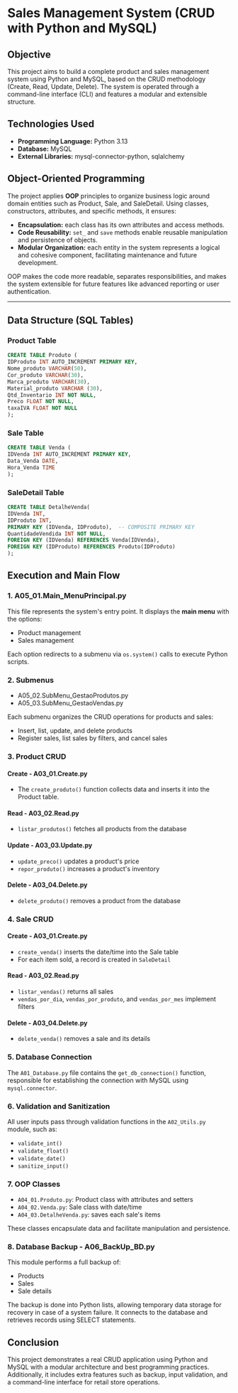 # Sales Management System (CRUD with Python and MySQL)

## Objective

This project aims to build a complete product and sales management system using Python and MySQL, based on the CRUD methodology (Create, Read, Update, Delete). The system is operated through a command-line interface (CLI) and features a modular and extensible structure.

## Technologies Used

- **Programming Language:** Python 3.13
- **Database:** MySQL
- **External Libraries:** mysql-connector-python, sqlalchemy

## Object-Oriented Programming

The project applies **OOP** principles to organize business logic around domain entities such as Product, Sale, and SaleDetail. Using classes, constructors, attributes, and specific methods, it ensures:

- **Encapsulation:** each class has its own attributes and access methods.
- **Code Reusability:** `set_` and `save` methods enable reusable manipulation and persistence of objects.
- **Modular Organization:** each entity in the system represents a logical and cohesive component, facilitating maintenance and future development.

OOP makes the code more readable, separates responsibilities, and makes the system extensible for future features like advanced reporting or user authentication.

---
## Data Structure (SQL Tables)

### Product Table

```sql
CREATE TABLE Produto (
IDProduto INT AUTO_INCREMENT PRIMARY KEY,
Nome_produto VARCHAR(50),
Cor_produto VARCHAR(30),
Marca_produto VARCHAR(30),
Material_produto VARCHAR (30),
Qtd_Inventario INT NOT NULL,
Preco FLOAT NOT NULL,
taxaIVA FLOAT NOT NULL
);
```

### Sale Table

```sql
CREATE TABLE Venda (
IDVenda INT AUTO_INCREMENT PRIMARY KEY,
Data_Venda DATE,
Hora_Venda TIME
);
```

### SaleDetail Table

```sql
CREATE TABLE DetalheVenda(
IDVenda INT,
IDProduto INT,
PRIMARY KEY (IDVenda, IDProduto),  -- COMPOSITE PRIMARY KEY
QuantidadeVendida INT NOT NULL,
FOREIGN KEY (IDVenda) REFERENCES Venda(IDVenda),
FOREIGN KEY (IDProduto) REFERENCES Produto(IDProduto)
);
```

## Execution and Main Flow

### 1. A05_01.Main_MenuPrincipal.py

This file represents the system's entry point. It displays the **main menu** with the options:

- Product management
- Sales management

Each option redirects to a submenu via `os.system()` calls to execute Python scripts.

### 2. Submenus

- A05_02.SubMenu_GestaoProdutos.py
- A05_03.SubMenu_GestaoVendas.py

Each submenu organizes the CRUD operations for products and sales:

- Insert, list, update, and delete products
- Register sales, list sales by filters, and cancel sales

### 3. Product CRUD

#### Create - A03_01.Create.py

- The `create_produto()` function collects data and inserts it into the Product table.

#### Read - A03_02.Read.py

- `listar_produtos()` fetches all products from the database

#### Update - A03_03.Update.py

- `update_preco()` updates a product's price
- `repor_produto()` increases a product's inventory

#### Delete - A03_04.Delete.py

- `delete_produto()` removes a product from the database

### 4. Sale CRUD

#### Create - A03_01.Create.py

- `create_venda()` inserts the date/time into the Sale table
- For each item sold, a record is created in `SaleDetail`

#### Read - A03_02.Read.py

- `listar_vendas()` returns all sales
- `vendas_por_dia`, `vendas_por_produto`, and `vendas_por_mes` implement filters

#### Delete - A03_04.Delete.py

- `delete_venda()` removes a sale and its details

### 5. Database Connection

The `A01_Database.py` file contains the `get_db_connection()` function, responsible for establishing the connection with MySQL using `mysql.connector`.

### 6. Validation and Sanitization

All user inputs pass through validation functions in the `A02_Utils.py` module, such as:

- `validate_int()`
- `validate_float()`
- `validate_date()`
- `sanitize_input()`

### 7. OOP Classes

- `A04_01.Produto.py`: Product class with attributes and setters
- `A04_02.Venda.py`: Sale class with date/time
- `A04_03.DetalheVenda.py`: saves each sale's items

These classes encapsulate data and facilitate manipulation and persistence.

### 8. Database Backup - A06_BackUp_BD.py

This module performs a full backup of:

- Products
- Sales
- Sale details

The backup is done into Python lists, allowing temporary data storage for recovery in case of a system failure. It connects to the database and retrieves records using SELECT statements.

## Conclusion

This project demonstrates a real CRUD application using Python and MySQL with a modular architecture and best programming practices. Additionally, it includes extra features such as backup, input validation, and a command-line interface for retail store operations.
